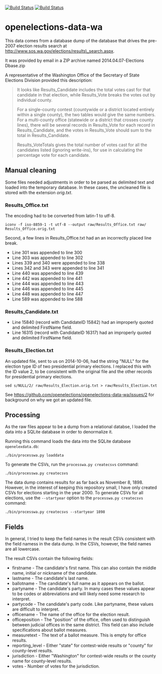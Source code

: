 [![Build Status](https://github.com/openelections/openelections-data-wa/actions/workflows/data_tests.yml/badge.svg?branch=master)](https://github.com/openelections/openelections-data-wa/actions/workflows/data_tests.yml?query=branch%3Amaster)
[![Build Status](https://github.com/openelections/openelections-data-wa/actions/workflows/format_tests.yml/badge.svg?branch=master)](https://github.com/openelections/openelections-data-wa/actions/workflows/format_tests.yml?query=branch%3Amaster)

# openelections-data-wa

This data comes from a database dump of the database that drives the pre-2007 election results search at http://www.sos.wa.gov/elections/results\_search.aspx.

It was provided by email in a ZIP archive named 2014.04.07-Elections Dbase.zip

A representative of the Washington Office of the Secretary of State Elections Division provided this description:
 
> It looks like Results\_Candidate includes the total votes cast for that candidate in that election, while Results\_Vote breaks the votes out by individual county.
> 
> For a single-county contest (countywide or a district located entirely within a single county), the two tables would give the same numbers.  For a multi-county office (statewide or a district that crosses county lines), there will be several records in Results\_Vote for each record in Results\_Candidate, and the votes in Results\_Vote should sum to the total in Results\_Candidate.
> 
> Results\_VoteTotals gives the total number of votes cast for all the candidates listed (ignoring write-ins), for use in calculating the percentage vote for each candidate.

## Manual cleaning 

Some files needed adjustments in order to be parsed as delimited text and loaded into the temporary database.  In these cases, the uncleaned file is stored with the extension *orig.txt*.

### Results\_Office.txt

The encoding had to be converted from latin-1 to utf-8.

```
iconv -f iso-8859-1 -t utf-8 --output raw/Results_Office.txt raw/
Results_Office.orig.txt

```

Second, a few lines in Results\_Office.txt had an an incorrectly placed line break.

* Line 301 was appended to line 300
* Line 303 was appended to line 302
* Lines 339 and 340 were appended to line 338
* Lines 342 and 343 were appended to line 341
* Line 440 was appended to line 439
* Line 442 was appended to line 441
* Line 444 was appended to line 443
* Line 446 was appended to line 445
* Line 448 was appended to line 447
* Line 589 was appended to line 588

### Results\_Candidate.txt

* Line 15840 (record with CandidateID 15842) had an improperly quoted and delimited FirstName field.
* Line 16315 (record with CandidateID 16317) had an improperly quoted and delimited FirstName field.

### Results\_Election.txt

An updated file, sent to us on 2014-10-06, had the string "NULL" for the election type ID of two presidential primary elections. I replaced this with the ID value 2, to be consistent with the original file and the other records for presidential primary elections.

```
sed s/NULL/2/ raw/Results_Election.orig.txt > raw/Results_Election.txt
```

See https://github.com/openelections/openelections-data-wa/issues/2 for background on why we got an updated file.

## Processing

As the raw files appear to be a dump from a relational databse, I loaded the data into a SQLite database in order to denormalize it.

Running this command loads the data into the SQLite database ``openelexdata.db``:

```
./bin/processwa.py loaddata
```

To generate the CSVs, run the ``processwa.py createcsvs`` command:

```
./bin/processwa.py createcsvs
```

The data dump contains results for as far back as November 8, 1898.  However, in the interest of keeping this repository small, I have only created CSVs for elections starting in the year 2000.  To generate CSVs for all elections, use the ``--startyear`` option to the ``processwa.py createcsvs`` command:

```
./bin/processwa.py createcsvs --startyear 1898
```

## Fields

In general, I tried to keep the field names in the result CSVs consistent with the field namess in the data dump.  In the CSVs, however, the field names are all lowercase.

The result CSVs contain the following fields:

* firstname - The candidate's first name. This can also contain the middle name, initial or nickname of the candidate.
* lastname - The candidate's last name.
* ballotname - The candidate's full name as it appears on the ballot.
* partyname - The candidate's party.  In many cases these values appear to be codes or abbreviations and will likely need some research to interpret.
* partycode - The candidate's party code.  Like partyname, these values are difficult to interpret.
* officename - The name of the office for the election result.
* officeposition - The "position" of the office, often used to distinguish between judicial offices in the same district.  This field can also include specifications about ballot measures.
* measuretext - The text of a ballot measure.  This is empty for office results.
* reporting_level - Either "state" for contest-wide results or "county" for county-level results.
* jurisdiction - Either "Washington" for contest-wide results or the county name for county-level results.
* votes - Number of votes for the jurisdiction.  
